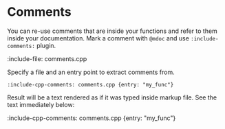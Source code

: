 # Comments

You can re-use comments that are inside your functions and refer to them inside your    documentation.
Mark a comment with `@mdoc` and use `:include-comments:` plugin.

:include-file: comments.cpp

Specify a file and an entry point to extract comments from.

    :include-cpp-comments: comments.cpp {entry: "my_func"}

Result will be a text rendered as if it was typed inside markup file. See the text immediately below:

:include-cpp-comments: comments.cpp {entry: "my_func"}
